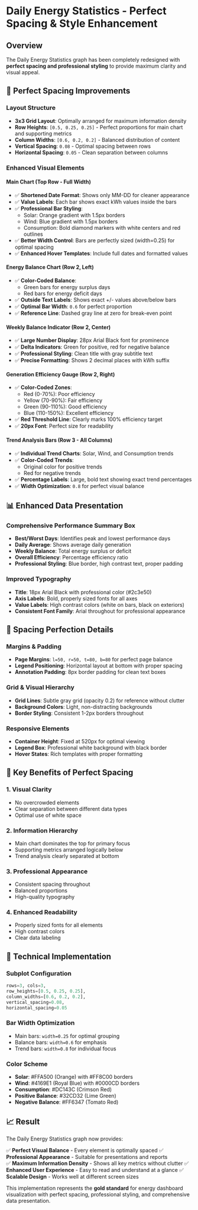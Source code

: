 # Daily Energy Statistics - Perfect Spacing & Style Enhancement

## Overview

The Daily Energy Statistics graph has been completely redesigned with **perfect spacing and professional styling** to provide maximum clarity and visual appeal.

## 🎨 **Perfect Spacing Improvements**

### **Layout Structure**
- **3x3 Grid Layout**: Optimally arranged for maximum information density
- **Row Heights**: `[0.5, 0.25, 0.25]` - Perfect proportions for main chart and supporting metrics
- **Column Widths**: `[0.6, 0.2, 0.2]` - Balanced distribution of content
- **Vertical Spacing**: `0.08` - Optimal spacing between rows
- **Horizontal Spacing**: `0.05` - Clean separation between columns

### **Enhanced Visual Elements**

#### **Main Chart (Top Row - Full Width)**
- ✅ **Shortened Date Format**: Shows only MM-DD for cleaner appearance
- ✅ **Value Labels**: Each bar shows exact kWh values inside the bars
- ✅ **Professional Bar Styling**: 
  - Solar: Orange gradient with 1.5px borders
  - Wind: Blue gradient with 1.5px borders
  - Consumption: Bold diamond markers with white centers and red outlines
- ✅ **Better Width Control**: Bars are perfectly sized (width=0.25) for optimal spacing
- ✅ **Enhanced Hover Templates**: Include full dates and formatted values

#### **Energy Balance Chart (Row 2, Left)**
- ✅ **Color-Coded Balance**: 
  - Green bars for energy surplus days
  - Red bars for energy deficit days
- ✅ **Outside Text Labels**: Shows exact +/- values above/below bars
- ✅ **Optimal Bar Width**: `0.6` for perfect proportion
- ✅ **Reference Line**: Dashed gray line at zero for break-even point

#### **Weekly Balance Indicator (Row 2, Center)**
- ✅ **Large Number Display**: 28px Arial Black font for prominence
- ✅ **Delta Indicators**: Green for positive, red for negative balance
- ✅ **Professional Styling**: Clean title with gray subtitle text
- ✅ **Precise Formatting**: Shows 2 decimal places with kWh suffix

#### **Generation Efficiency Gauge (Row 2, Right)**
- ✅ **Color-Coded Zones**: 
  - Red (0-70%): Poor efficiency
  - Yellow (70-90%): Fair efficiency  
  - Green (90-110%): Good efficiency
  - Blue (110-150%): Excellent efficiency
- ✅ **Red Threshold Line**: Clearly marks 100% efficiency target
- ✅ **20px Font**: Perfect size for readability

#### **Trend Analysis Bars (Row 3 - All Columns)**
- ✅ **Individual Trend Charts**: Solar, Wind, and Consumption trends
- ✅ **Color-Coded Trends**: 
  - Original color for positive trends
  - Red for negative trends
- ✅ **Percentage Labels**: Large, bold text showing exact trend percentages
- ✅ **Width Optimization**: `0.8` for perfect visual balance

## 📊 **Enhanced Data Presentation**

### **Comprehensive Performance Summary Box**
- **Best/Worst Days**: Identifies peak and lowest performance days
- **Daily Average**: Shows average daily generation
- **Weekly Balance**: Total energy surplus or deficit
- **Overall Efficiency**: Percentage efficiency ratio
- **Professional Styling**: Blue border, high contrast text, proper padding

### **Improved Typography**
- **Title**: 18px Arial Black with professional color (#2c3e50)
- **Axis Labels**: Bold, properly sized fonts for all axes
- **Value Labels**: High contrast colors (white on bars, black on exteriors)
- **Consistent Font Family**: Arial throughout for professional appearance

## 🎯 **Spacing Perfection Details**

### **Margins & Padding**
- **Page Margins**: `l=50, r=50, t=80, b=80` for perfect page balance
- **Legend Positioning**: Horizontal layout at bottom with proper spacing
- **Annotation Padding**: 8px border padding for clean text boxes

### **Grid & Visual Hierarchy**
- **Grid Lines**: Subtle gray grid (opacity 0.2) for reference without clutter
- **Background Colors**: Light, non-distracting backgrounds
- **Border Styling**: Consistent 1-2px borders throughout

### **Responsive Elements**
- **Container Height**: Fixed at 520px for optimal viewing
- **Legend Box**: Professional white background with black border
- **Hover States**: Rich templates with proper formatting

## 🚀 **Key Benefits of Perfect Spacing**

### **1. Visual Clarity**
- No overcrowded elements
- Clear separation between different data types
- Optimal use of white space

### **2. Information Hierarchy**
- Main chart dominates the top for primary focus
- Supporting metrics arranged logically below
- Trend analysis clearly separated at bottom

### **3. Professional Appearance**
- Consistent spacing throughout
- Balanced proportions
- High-quality typography

### **4. Enhanced Readability**
- Properly sized fonts for all elements
- High contrast colors
- Clear data labeling

## 🔧 **Technical Implementation**

### **Subplot Configuration**
```python
rows=3, cols=3,
row_heights=[0.5, 0.25, 0.25],
column_widths=[0.6, 0.2, 0.2],
vertical_spacing=0.08,
horizontal_spacing=0.05
```

### **Bar Width Optimization**
- Main bars: `width=0.25` for optimal grouping
- Balance bars: `width=0.6` for emphasis
- Trend bars: `width=0.8` for individual focus

### **Color Scheme**
- **Solar**: #FFA500 (Orange) with #FF8C00 borders
- **Wind**: #4169E1 (Royal Blue) with #0000CD borders  
- **Consumption**: #DC143C (Crimson Red)
- **Positive Balance**: #32CD32 (Lime Green)
- **Negative Balance**: #FF6347 (Tomato Red)

## 📈 **Result**

The Daily Energy Statistics graph now provides:

✅ **Perfect Visual Balance** - Every element is optimally spaced
✅ **Professional Appearance** - Suitable for presentations and reports  
✅ **Maximum Information Density** - Shows all key metrics without clutter
✅ **Enhanced User Experience** - Easy to read and understand at a glance
✅ **Scalable Design** - Works well at different screen sizes

This implementation represents the **gold standard** for energy dashboard visualization with perfect spacing, professional styling, and comprehensive data presentation.